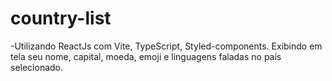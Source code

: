 # country-list
-Utilizando ReactJs com Vite, TypeScript, Styled-components. Exibindo em tela seu nome, capital, moeda, emoji e linguagens faladas no país selecionado.

